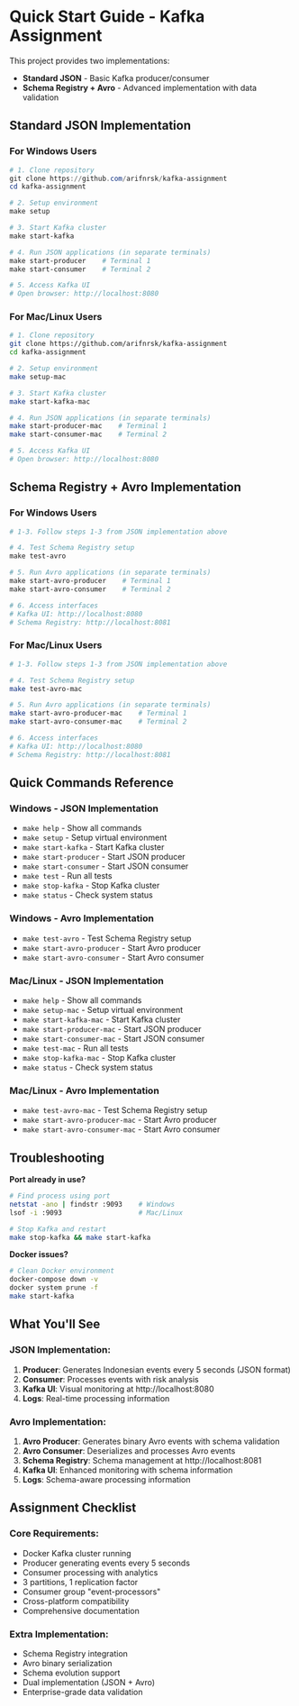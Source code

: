 # Quick Start Guide - Kafka Assignment

This project provides two implementations:
- **Standard JSON** - Basic Kafka producer/consumer
- **Schema Registry + Avro** - Advanced implementation with data validation

## Standard JSON Implementation

### For Windows Users

```powershell
# 1. Clone repository
git clone https://github.com/arifnrsk/kafka-assignment
cd kafka-assignment

# 2. Setup environment
make setup

# 3. Start Kafka cluster
make start-kafka

# 4. Run JSON applications (in separate terminals)
make start-producer    # Terminal 1
make start-consumer    # Terminal 2

# 5. Access Kafka UI
# Open browser: http://localhost:8080
```

### For Mac/Linux Users

```bash
# 1. Clone repository
git clone https://github.com/arifnrsk/kafka-assignment
cd kafka-assignment

# 2. Setup environment
make setup-mac

# 3. Start Kafka cluster
make start-kafka-mac

# 4. Run JSON applications (in separate terminals)
make start-producer-mac    # Terminal 1
make start-consumer-mac    # Terminal 2

# 5. Access Kafka UI
# Open browser: http://localhost:8080
```

## Schema Registry + Avro Implementation

### For Windows Users

```powershell
# 1-3. Follow steps 1-3 from JSON implementation above

# 4. Test Schema Registry setup
make test-avro

# 5. Run Avro applications (in separate terminals)
make start-avro-producer    # Terminal 1
make start-avro-consumer    # Terminal 2

# 6. Access interfaces
# Kafka UI: http://localhost:8080
# Schema Registry: http://localhost:8081
```

### For Mac/Linux Users

```bash
# 1-3. Follow steps 1-3 from JSON implementation above

# 4. Test Schema Registry setup
make test-avro-mac

# 5. Run Avro applications (in separate terminals)
make start-avro-producer-mac    # Terminal 1
make start-avro-consumer-mac    # Terminal 2

# 6. Access interfaces
# Kafka UI: http://localhost:8080
# Schema Registry: http://localhost:8081
```

## Quick Commands Reference

### Windows - JSON Implementation
- `make help` - Show all commands
- `make setup` - Setup virtual environment
- `make start-kafka` - Start Kafka cluster
- `make start-producer` - Start JSON producer
- `make start-consumer` - Start JSON consumer
- `make test` - Run all tests
- `make stop-kafka` - Stop Kafka cluster
- `make status` - Check system status

### Windows - Avro Implementation
- `make test-avro` - Test Schema Registry setup
- `make start-avro-producer` - Start Avro producer
- `make start-avro-consumer` - Start Avro consumer

### Mac/Linux - JSON Implementation
- `make help` - Show all commands
- `make setup-mac` - Setup virtual environment
- `make start-kafka-mac` - Start Kafka cluster
- `make start-producer-mac` - Start JSON producer
- `make start-consumer-mac` - Start JSON consumer
- `make test-mac` - Run all tests
- `make stop-kafka-mac` - Stop Kafka cluster
- `make status` - Check system status

### Mac/Linux - Avro Implementation
- `make test-avro-mac` - Test Schema Registry setup
- `make start-avro-producer-mac` - Start Avro producer
- `make start-avro-consumer-mac` - Start Avro consumer

## Troubleshooting

**Port already in use?**
```bash
# Find process using port
netstat -ano | findstr :9093    # Windows
lsof -i :9093                   # Mac/Linux

# Stop Kafka and restart
make stop-kafka && make start-kafka
```

**Docker issues?**
```bash
# Clean Docker environment
docker-compose down -v
docker system prune -f
make start-kafka
```

## What You'll See

### JSON Implementation:
1. **Producer**: Generates Indonesian events every 5 seconds (JSON format)
2. **Consumer**: Processes events with risk analysis
3. **Kafka UI**: Visual monitoring at http://localhost:8080
4. **Logs**: Real-time processing information

### Avro Implementation:
1. **Avro Producer**: Generates binary Avro events with schema validation
2. **Avro Consumer**: Deserializes and processes Avro events
3. **Schema Registry**: Schema management at http://localhost:8081
4. **Kafka UI**: Enhanced monitoring with schema information
5. **Logs**: Schema-aware processing information

## Assignment Checklist

### Core Requirements:
- Docker Kafka cluster running
- Producer generating events every 5 seconds  
- Consumer processing with analytics
- 3 partitions, 1 replication factor
- Consumer group "event-processors"
- Cross-platform compatibility
- Comprehensive documentation

### Extra Implementation:
- Schema Registry integration
- Avro binary serialization
- Schema evolution support
- Dual implementation (JSON + Avro)
- Enterprise-grade data validation
